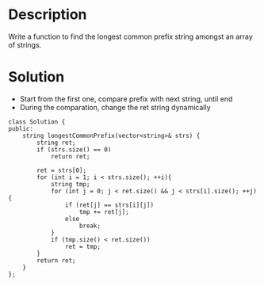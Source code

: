 # Description

Write a function to find the longest common prefix string amongst an array of strings.


# Solution

- Start from the first one, compare prefix with next string, until end
- During the comparation, change the ret string dynamically

```
class Solution {
public:
    string longestCommonPrefix(vector<string>& strs) {
        string ret;
        if (strs.size() == 0)
            return ret;
        
        ret = strs[0];
        for (int i = 1; i < strs.size(); ++i){
            string tmp;
            for (int j = 0; j < ret.size() && j < strs[i].size(); ++j){
                if (ret[j] == strs[i][j])
                    tmp += ret[j];
                else
                    break;
            }
            if (tmp.size() < ret.size())
                ret = tmp;
        }
        return ret;
    }
};
```

